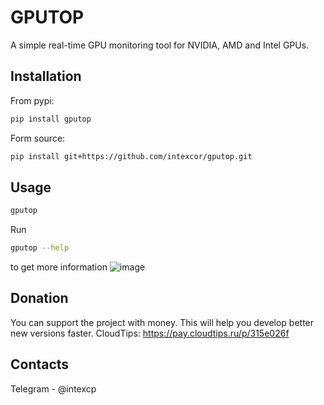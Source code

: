 # GPUTOP

A simple real-time GPU monitoring tool for NVIDIA, AMD and Intel GPUs.

## Installation

From pypi:

```sh
pip install gputop
```

Form source:

```sh
pip install git+https://github.com/intexcor/gputop.git
```

## Usage


```sh
gputop
```

Run 
```sh
gputop --help
```
to get more information
![image](https://github.com/user-attachments/assets/a3eca25c-b64d-4efd-94e2-fb7b3ca1e313)


## Donation
You can support the project with money. This will help you develop better new versions faster.
CloudTips: https://pay.cloudtips.ru/p/315e026f

## Contacts
Telegram - @intexcp
